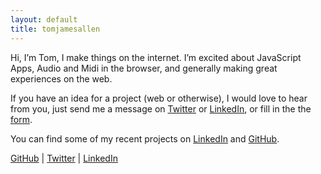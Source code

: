 ```yaml
---
layout: default
title: tomjamesallen
---
```



Hi, I’m Tom, I make things on the internet. I’m excited about JavaScript Apps, Audio and Midi in the browser, and generally making great experiences on the web.

If you have an idea for a project (web or otherwise), I would love to hear from you, just send me a message on [Twitter][Twitter] or [LinkedIn][LinkedIn], or fill in the the [form](/contact.html).

You can find some of my recent projects on [LinkedIn][LinkedIn] and [GitHub][GitHub].


[GitHub][GitHub] | [Twitter][Twitter] | [LinkedIn][LinkedIn]

[LinkedIn]: https://uk.linkedin.com/in/tom-allen-6ba20b57
[GitHub]: https://github.com/tomjamesallen
[Twitter]: https://twitter.com/_tomjamesallen